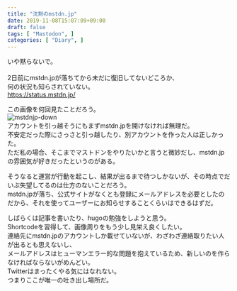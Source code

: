 ```yaml
---
title: "沈黙のmstdn.jp"
date: 2019-11-08T15:07:09+09:00
draft: false
tags: [ "Mastodon", ]
categories: [ "Diary", ]
---
```


いや黙らないで。  
<br>
2日前にmstdn.jpが落ちてから未だに復旧してないどころか、  
何の状況も知らされていない。  
<https://status.mstdn.jp/>  

この画像を何回見たことだろう。  
![mstdnjp-down](/image/2019/11/08/mstdnjp-down.webp)  
アカウントを引っ越そうにもまずmstdn.jpを開けなければ無理だ。  
不安定だった際にさっさと引っ越したり、別アカウントを作った人は正しかった。  
ただ私の場合、そこまでマストドンをやりたいかと言うと微妙だし、mstdn.jpの雰囲気が好きだったというのがある。  

そうなると運営が行動を起こし、結果が出るまで待つしかないが、その時点でだいぶ失望してるのは仕方のないことだろう。  
mstdn.jpが落ち、公式サイトがなくとも登録にメールアドレスを必要としたのだから、それを使ってユーザーにお知らせすることくらいはできるはずだ。  

しばらくは記事を書いたり、hugoの勉強をしようと思う。  
Shortcodeを習得して、画像周りをもう少し見栄え良くしたい。  
連絡先にmstdn.jpのアカウントしか載せていないが、わざわざ連絡取りたい人が出るとも思えないし、  
メールアドレスはヒューマンエラー的な問題を抱えているため、新しいのを作らなければならないがめんどい。  
Twitterはまったくやる気にはなれない。  
つまりここが唯一の吐き出し場所だ。  